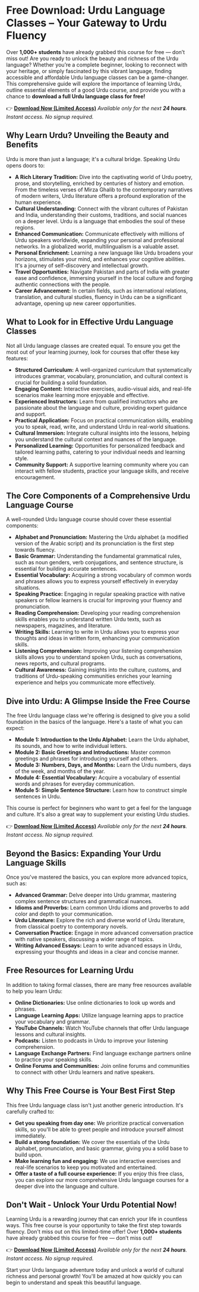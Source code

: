 # Free Download: Urdu Language Classes – Your Gateway to Urdu Fluency

Over **1,000+ students** have already grabbed this course for free — don’t miss out! Are you ready to unlock the beauty and richness of the Urdu language? Whether you’re a complete beginner, looking to reconnect with your heritage, or simply fascinated by this vibrant language, finding accessible and affordable Urdu language classes can be a game-changer. This comprehensive guide will explore the importance of learning Urdu, outline essential elements of a good Urdu course, and provide you with a chance to **download a full Urdu language class for free!**

👉 [**Download Now (Limited Access)**](https://udemywork.com/urdu-language-classes)
_Available only for the next **24 hours**. Instant access. No signup required._

## Why Learn Urdu? Unveiling the Beauty and Benefits

Urdu is more than just a language; it's a cultural bridge. Speaking Urdu opens doors to:

*   **A Rich Literary Tradition:** Dive into the captivating world of Urdu poetry, prose, and storytelling, enriched by centuries of history and emotion. From the timeless verses of Mirza Ghalib to the contemporary narratives of modern writers, Urdu literature offers a profound exploration of the human experience.
*   **Cultural Understanding:** Connect with the vibrant cultures of Pakistan and India, understanding their customs, traditions, and social nuances on a deeper level. Urdu is a language that embodies the soul of these regions.
*   **Enhanced Communication:** Communicate effectively with millions of Urdu speakers worldwide, expanding your personal and professional networks. In a globalized world, multilingualism is a valuable asset.
*   **Personal Enrichment:** Learning a new language like Urdu broadens your horizons, stimulates your mind, and enhances your cognitive abilities. It's a journey of self-discovery and intellectual growth.
*   **Travel Opportunities:** Navigate Pakistan and parts of India with greater ease and confidence, immersing yourself in the local culture and forging authentic connections with the people.
*   **Career Advancement:** In certain fields, such as international relations, translation, and cultural studies, fluency in Urdu can be a significant advantage, opening up new career opportunities.

## What to Look for in Effective Urdu Language Classes

Not all Urdu language classes are created equal. To ensure you get the most out of your learning journey, look for courses that offer these key features:

*   **Structured Curriculum:** A well-organized curriculum that systematically introduces grammar, vocabulary, pronunciation, and cultural context is crucial for building a solid foundation.
*   **Engaging Content:** Interactive exercises, audio-visual aids, and real-life scenarios make learning more enjoyable and effective.
*   **Experienced Instructors:** Learn from qualified instructors who are passionate about the language and culture, providing expert guidance and support.
*   **Practical Application:** Focus on practical communication skills, enabling you to speak, read, write, and understand Urdu in real-world situations.
*   **Cultural Immersion:** Integrate cultural insights into the lessons, helping you understand the cultural context and nuances of the language.
*   **Personalized Learning:** Opportunities for personalized feedback and tailored learning paths, catering to your individual needs and learning style.
*   **Community Support:** A supportive learning community where you can interact with fellow students, practice your language skills, and receive encouragement.

## The Core Components of a Comprehensive Urdu Language Course

A well-rounded Urdu language course should cover these essential components:

*   **Alphabet and Pronunciation:** Mastering the Urdu alphabet (a modified version of the Arabic script) and its pronunciation is the first step towards fluency.
*   **Basic Grammar:** Understanding the fundamental grammatical rules, such as noun genders, verb conjugations, and sentence structure, is essential for building accurate sentences.
*   **Essential Vocabulary:** Acquiring a strong vocabulary of common words and phrases allows you to express yourself effectively in everyday situations.
*   **Speaking Practice:** Engaging in regular speaking practice with native speakers or fellow learners is crucial for improving your fluency and pronunciation.
*   **Reading Comprehension:** Developing your reading comprehension skills enables you to understand written Urdu texts, such as newspapers, magazines, and literature.
*   **Writing Skills:** Learning to write in Urdu allows you to express your thoughts and ideas in written form, enhancing your communication skills.
*   **Listening Comprehension:** Improving your listening comprehension skills allows you to understand spoken Urdu, such as conversations, news reports, and cultural programs.
*   **Cultural Awareness:** Gaining insights into the culture, customs, and traditions of Urdu-speaking communities enriches your learning experience and helps you communicate more effectively.

## Dive into Urdu: A Glimpse Inside the Free Course

The free Urdu language class we're offering is designed to give you a solid foundation in the basics of the language. Here's a taste of what you can expect:

*   **Module 1: Introduction to the Urdu Alphabet:** Learn the Urdu alphabet, its sounds, and how to write individual letters.
*   **Module 2: Basic Greetings and Introductions:** Master common greetings and phrases for introducing yourself and others.
*   **Module 3: Numbers, Days, and Months:** Learn the Urdu numbers, days of the week, and months of the year.
*   **Module 4: Essential Vocabulary:** Acquire a vocabulary of essential words and phrases for everyday communication.
*   **Module 5: Simple Sentence Structure:** Learn how to construct simple sentences in Urdu.

This course is perfect for beginners who want to get a feel for the language and culture. It's also a great way to supplement your existing Urdu studies.

👉 [**Download Now (Limited Access)**](https://udemywork.com/urdu-language-classes)
_Available only for the next **24 hours**. Instant access. No signup required._

## Beyond the Basics: Expanding Your Urdu Language Skills

Once you've mastered the basics, you can explore more advanced topics, such as:

*   **Advanced Grammar:** Delve deeper into Urdu grammar, mastering complex sentence structures and grammatical nuances.
*   **Idioms and Proverbs:** Learn common Urdu idioms and proverbs to add color and depth to your communication.
*   **Urdu Literature:** Explore the rich and diverse world of Urdu literature, from classical poetry to contemporary novels.
*   **Conversation Practice:** Engage in more advanced conversation practice with native speakers, discussing a wider range of topics.
*   **Writing Advanced Essays:** Learn to write advanced essays in Urdu, expressing your thoughts and ideas in a clear and concise manner.

## Free Resources for Learning Urdu

In addition to taking formal classes, there are many free resources available to help you learn Urdu:

*   **Online Dictionaries:** Use online dictionaries to look up words and phrases.
*   **Language Learning Apps:** Utilize language learning apps to practice your vocabulary and grammar.
*   **YouTube Channels:** Watch YouTube channels that offer Urdu language lessons and cultural insights.
*   **Podcasts:** Listen to podcasts in Urdu to improve your listening comprehension.
*   **Language Exchange Partners:** Find language exchange partners online to practice your speaking skills.
*   **Online Forums and Communities:** Join online forums and communities to connect with other Urdu learners and native speakers.

## Why This Free Course is Your Best First Step

This free Urdu language class isn't just another generic introduction. It's carefully crafted to:

*   **Get you speaking from day one:** We prioritize practical conversation skills, so you'll be able to greet people and introduce yourself almost immediately.
*   **Build a strong foundation:** We cover the essentials of the Urdu alphabet, pronunciation, and basic grammar, giving you a solid base to build upon.
*   **Make learning fun and engaging:** We use interactive exercises and real-life scenarios to keep you motivated and entertained.
*   **Offer a taste of a full course experience:** If you enjoy this free class, you can explore our more comprehensive Urdu language courses for a deeper dive into the language and culture.

## Don't Wait - Unlock Your Urdu Potential Now!

Learning Urdu is a rewarding journey that can enrich your life in countless ways. This free course is your opportunity to take the first step towards fluency. Don't miss out on this limited-time offer! Over **1,000+ students** have already grabbed this course for free — don’t miss out!

👉 [**Download Now (Limited Access)**](https://udemywork.com/urdu-language-classes)
_Available only for the next **24 hours**. Instant access. No signup required._

Start your Urdu language adventure today and unlock a world of cultural richness and personal growth! You'll be amazed at how quickly you can begin to understand and speak this beautiful language.
